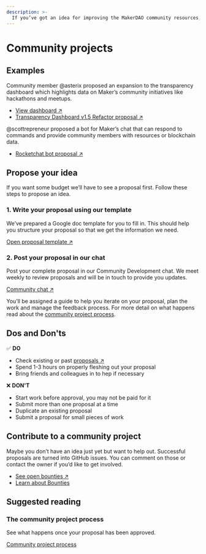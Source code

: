 ```yaml
---
description: >-
  If you’ve got an idea for improving the MakerDAO community resources, we can provide up to 5,000 Dai to help make it happen.
---
```


# Community projects

## Examples
Community member @asterix proposed an expansion to the transparency dashboard which highlights data on Maker’s community initiatives like hackathons and meetups.

- [View dashboard ↗](https://transdashv201.netlify.app/)
- [Transparency Dashboard v1.5 Refactor proposal ↗](https://github.com/makerdao/community/issues/434)

@scottrepreneur proposed a bot for Maker’s chat that can respond to commands and provide community members with resources or blockchain data.

- [Rocketchat bot proposal ↗](https://github.com/makerdao/community/issues/412)

## Propose your idea
If you want some budget we’ll have to see a proposal first. Follow these steps to propose an idea.

### 1. Write your proposal using our template
We’ve prepared a Google doc template for you to fill in. This should help you structure your proposal so that we get the information we need.

[Open proposal template ↗](https://docs.google.com/document/d/1lF8mNuomrguIS3lnvqTomS4NdON40nuyKRbLS6ZkMoA/edit)

### 2. Post your proposal in our chat
Post your complete proposal in our Community Development chat. We meet weekly to review proposals and will be in touch to provide you updates.

[Community chat ↗](https://chat.makerdao.com/channel/community-development "Community development chat")

You’ll be assigned a guide to help you iterate on your proposal, plan the work and manage the feedback process. For more detail on what happens read about the [community project process](community-projects-process.md).

## Dos and Don'ts

✅ **DO**
- Check existing or past [proposals ↗](https://github.com/makerdao/community/issues?q=label%3ACDIP+)
- Spend 1-3 hours on properly fleshing out your proposal
- Bring friends and colleagues in to hep if necessary

❌ **DON'T**
- Start work before approval, you may not be paid for it
- Submit more than one proposal at a time
- Duplicate an existing proposal
- Submit a proposal for small pieces of work

## Contribute to a community project
Maybe you don’t have an idea just yet but want to help out. Successful proposals are turned into GitHub issues. You can comment on those or contact the owner if you’d like to get involved.

- [See open bounties ↗](https://github.com/makerdao/community/projects/2?card_filter_query=label%3A%22help+wanted%22 "To all open bounties")
- [Learn about Bounties](/bounties)

## Suggested reading
### The community project process
See what happens once your proposal has been approved.

[Community project process](community-projects-process.md)
